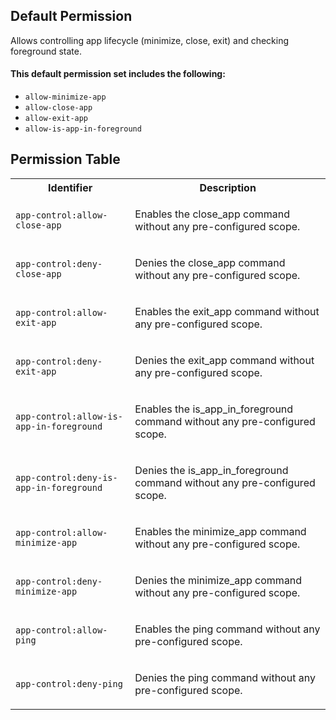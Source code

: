## Default Permission

Allows controlling app lifecycle (minimize, close, exit) and checking foreground state.

#### This default permission set includes the following:

- `allow-minimize-app`
- `allow-close-app`
- `allow-exit-app`
- `allow-is-app-in-foreground`

## Permission Table

<table>
<tr>
<th>Identifier</th>
<th>Description</th>
</tr>


<tr>
<td>

`app-control:allow-close-app`

</td>
<td>

Enables the close_app command without any pre-configured scope.

</td>
</tr>

<tr>
<td>

`app-control:deny-close-app`

</td>
<td>

Denies the close_app command without any pre-configured scope.

</td>
</tr>

<tr>
<td>

`app-control:allow-exit-app`

</td>
<td>

Enables the exit_app command without any pre-configured scope.

</td>
</tr>

<tr>
<td>

`app-control:deny-exit-app`

</td>
<td>

Denies the exit_app command without any pre-configured scope.

</td>
</tr>

<tr>
<td>

`app-control:allow-is-app-in-foreground`

</td>
<td>

Enables the is_app_in_foreground command without any pre-configured scope.

</td>
</tr>

<tr>
<td>

`app-control:deny-is-app-in-foreground`

</td>
<td>

Denies the is_app_in_foreground command without any pre-configured scope.

</td>
</tr>

<tr>
<td>

`app-control:allow-minimize-app`

</td>
<td>

Enables the minimize_app command without any pre-configured scope.

</td>
</tr>

<tr>
<td>

`app-control:deny-minimize-app`

</td>
<td>

Denies the minimize_app command without any pre-configured scope.

</td>
</tr>

<tr>
<td>

`app-control:allow-ping`

</td>
<td>

Enables the ping command without any pre-configured scope.

</td>
</tr>

<tr>
<td>

`app-control:deny-ping`

</td>
<td>

Denies the ping command without any pre-configured scope.

</td>
</tr>
</table>

